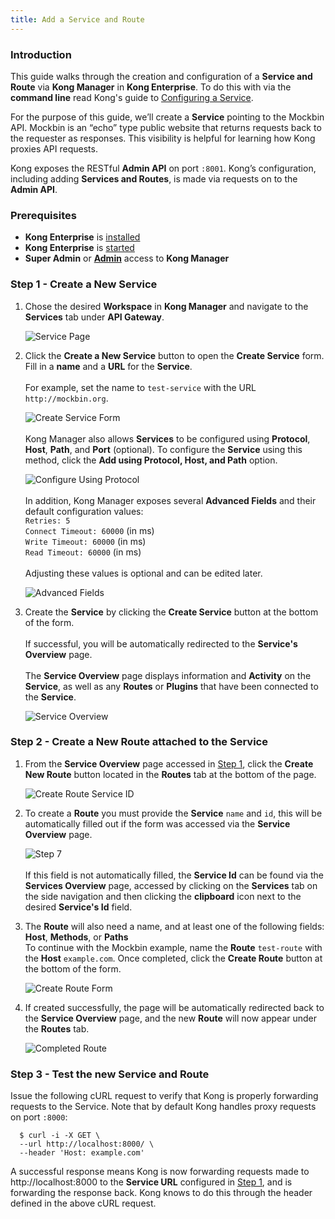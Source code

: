 ```yaml
---
title: Add a Service and Route
---
```


### Introduction

This guide walks through the creation and configuration of a 
**Service and Route** via **Kong Manager** in **Kong Enterprise**. To do this with 
via the **command line** read Kong's guide to 
[Configuring a Service](/latest/getting-started/configuring-a-service/).

For the purpose of this guide, we’ll create a **Service** pointing to the Mockbin 
API. Mockbin is an “echo” type public website that returns requests back to
the requester as responses. This visibility is helpful for learning how Kong proxies API 
requests.

Kong exposes the RESTful **Admin API** on port `:8001`. Kong’s configuration, 
including adding **Services and Routes**, is made via requests on to the 
**Admin API**.

### Prerequisites

- **Kong Enterprise** is [installed](/enterprise/{{page.kong_version}}/deployment/installation)
- **Kong Enterprise** is [started](/enterprise/{{page.kong_version}}/getting-started/start-kong)
- **Super Admin** or [**Admin**](/enterprise/{{page.kong_version}}/getting-started/add-admin)
access to **Kong Manager**

### Step 1 - Create a New Service

1. Chose the desired **Workspace** in **Kong Manager** and navigate to the
**Services** tab under **API Gateway**.

    ![Service Page](https://doc-assets.konghq.com/0.35/getting-started/add-a-service/01-service-page.png)

2. Click the **Create a New Service** button to open the **Create Service** form.
Fill in a **name** and a **URL** for the **Service**.<br/><br/>For example, set the 
name to `test-service` with the URL `http://mockbin.org`.

    ![Create Service Form](https://doc-assets.konghq.com/0.35/getting-started/add-a-service/02-service-name.png)
<br/><br/>Kong Manager also allows **Services** to be configured using **Protocol**,
**Host**, **Path**, and **Port** (optional). To configure the **Service** using
this method, click the **Add using Protocol, Host, and Path** option.

    ![Configure Using Protocol](https://doc-assets.konghq.com/0.35/getting-started/add-a-service/03-service-protocol.png)  
<br/>In addition, Kong Manager exposes several **Advanced Fields** 
and their default configuration values: <br/>`Retries: 5`<br/>
`Connect Timeout: 60000` (in ms)<br/>`Write Timeout: 60000` (in ms)<br/>
`Read Timeout: 60000` (in ms)<br/><br/>Adjusting these values is optional and can be 
edited later.

    ![Advanced Fields](https://doc-assets.konghq.com/0.35/getting-started/add-a-service/04-service-advanced-fields.png)


3. Create the **Service** by clicking the **Create Service** button at the bottom of
the form.<br/><br/>If successful, you will be automatically redirected to the 
**Service's Overview** page.<br/><br/>The **Service Overview** page displays 
information and **Activity** on the **Service**, as well as any **Routes** or 
**Plugins** that have been connected to the **Service**.

    ![Service Overview](https://doc-assets.konghq.com/0.35/getting-started/add-a-service/05-service-overview.png)


### Step 2 - Create a New Route attached to the Service

1. From the **Service Overview** page accessed in 
[Step 1](#step-1---create-a-new-service), click the **Create New Route** button 
located in the **Routes** tab at the bottom of the page.

    ![Create Route Service ID](https://doc-assets.konghq.com/0.35/getting-started/add-a-service/06-service-route-object.png)

2. To create a **Route** you must provide the **Service** `name` and `id`, this
will be automatically filled out if the form was accessed via the 
**Service Overview** page.

    ![Step 7](https://doc-assets.konghq.com/0.35/getting-started/add-a-service/07-route-service-id.png)
<br/><br/>If this field is not automatically filled, the **Service Id** can be
found via the **Services Overview** page, accessed by clicking on the **Services**
tab on the side navigation and then clicking the **clipboard** icon next to the
desired **Service's Id** field.

3. The **Route** will also need a name, and at least one of the following fields:
**Host**, **Methods**, or **Paths**<br/>To continue with the Mockbin example,
name the **Route** `test-route` with the **Host** `example.com`. Once completed,
click the **Create Route** button at the bottom of the form.

    ![Create Route Form](https://doc-assets.konghq.com/0.35/getting-started/add-a-service/08-route-form-example.png)

4. If created successfully, the page will be automatically redirected back to
the **Service Overview** page, and the new **Route** will now appear under the
**Routes** tab.

    ![Completed Route](https://doc-assets.konghq.com/0.35/getting-started/add-a-service/10-completed-route.png)

### Step 3 - Test the new Service and Route

Issue the following cURL request to verify that Kong is properly forwarding 
requests to the Service. Note that by default Kong handles proxy requests on 
port `:8000`:

```
  $ curl -i -X GET \
  --url http://localhost:8000/ \
  --header 'Host: example.com'
```

A successful response means Kong is now forwarding requests made to 
http://localhost:8000 to the **Service URL** configured in 
[Step 1](#step-1---create-a-new-service), and is forwarding the response back.
Kong knows to do this through the header defined in the above cURL request.
